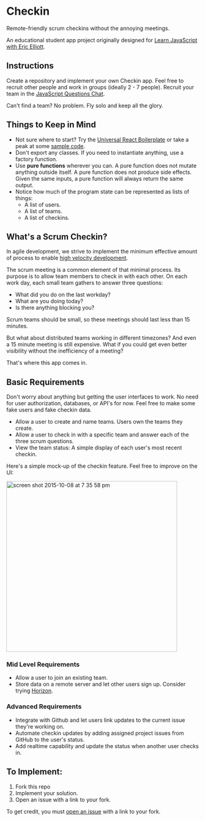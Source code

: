 # Checkin

Remote-friendly scrum checkins without the annoying meetings.

An educational student app project originally designed for [Learn JavaScript with Eric Elliott](https://ericelliottjs.com/).

## Instructions

Create a repository and implement your own Checkin app. Feel free to recruit other people and work in groups (ideally 2 - 7 people). Recruit your team in the [JavaScript Questions Chat](https://gitter.im/learn-javascript-courses/javascript-questions).

Can't find a team? No problem. Fly solo and keep all the glory.


## Things to Keep in Mind

* Not sure where to start? Try the [Universal React Boilerplate](https://github.com/cloverfield-tools/universal-react-boilerplate#universal-react-boilerplate) or take a peak at some [sample code](https://github.com/ericelliott/checkin).
* Don't export any classes. If you need to instantiate anything, use a factory function.
* Use **pure functions** wherever you can. A pure function does not mutate anything outside itself. A pure function does not produce side effects. Given the same inputs, a pure function will always return the same output.
* Notice how much of the program state can be represented as lists of things:
  - A list of users.
  - A list of teams.
  - A list of checkins.

## What's a Scrum Checkin?

In agile development, we strive to implement the minimum effective amount of process to enable [high velocity development](https://medium.com/javascript-scene/how-to-build-a-high-velocity-development-team-4b2360d34021).

The scrum meeting is a common element of that minimal process. Its purpose is to allow team members to check in with each other. On each work day, each small team gathers to answer three questions:

* What did you do on the last workday?
* What are you doing today?
* Is there anything blocking you?

Scrum teams should be small, so these meetings should last less than 15 minutes.

But what about distributed teams working in different timezones? And even a 15 minute meeting is still expensive. What if you could get even better visibility without the inefficiency of a meeting?

That's where this app comes in.


## Basic Requirements

Don't worry about anything but getting the user interfaces to work. No need for user authorization, databases, or API's for now. Feel free to make some fake users and fake checkin data.

* Allow a user to create and name teams. Users own the teams they create.
* Allow a user to check in with a specific team and answer each of the three scrum questions.
* View the team status: A simple display of each user's most recent checkin.

Here's a simple mock-up of the checkin feature. Feel free to improve on the UI:

<img width="446" alt="screen shot 2015-10-08 at 7 35 58 pm" src="https://cloud.githubusercontent.com/assets/364727/10384095/5dcd3592-6df4-11e5-926e-a1afb3f51864.png">


### Mid Level Requirements

* Allow a user to join an existing team.
* Store data on a remote server and let other users sign up. Consider trying [Horizon](http://horizon.io/).


### Advanced Requirements

* Integrate with Github and let users link updates to the current issue they're working on.
* Automate checkin updates by adding assigned project issues from GitHub to the user's status.
* Add realtime capability and update the status when another user checks in.

## To Implement:

1. Fork this repo
2. Implement your solution.
3. Open an issue with a link to your fork.

To get credit, you must [open an issue](https://github.com/learn-javascript-courses/checkin/issues/new?title=Challenge+completed+level:+basic/mid/advanced) with a link to your fork.
